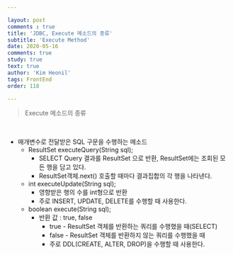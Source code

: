 ```yaml
---

layout: post
comments : true
title: 'JDBC, Execute 메소드의 종류'
subtitle: 'Execute Method'
date: 2020-05-16
comments: true
study: true
text: true
author: 'Kim Heonil'
tags: FrontEnd
order: 118

---
```


> Execute 메소드의 종류

<br>

- 매개변수로 전달받은 SQL 구문을 수행하는 메소드
  - ResultSet executeQuery(String sql);
    - SELECT Query 결과를 ResultSet 으로 반환, ResultSet에는 조회된 모든 행을 담고 있다.
    - ResultSet객체.next() 호출할 때마다 결과집합의 각 행을 나타낸다.
  - int executeUpdate(String sql);
    - 영향받은 행의 수를 int형으로 반환
    - 주로 INSERT, UPDATE, DELETE를 수행할 때 사용한다.
  - boolean execute(String sql);
    - 반환 값 : true, false
      - true - ResultSet 객체를 반환하는 쿼리를 수행했을 때(SELECT)
      - false - ResultSet 객체를 반환하지 않는 쿼리를 수행했을 때
      - 주로 DDL(CREATE, ALTER, DROP)을 수행할 때 사용한다.

<br><br>